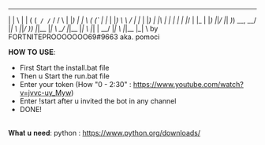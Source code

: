 ___   _   __   __    ___   ___   ___       __   ____  ___   _      ____  ___       _      _     _     ____  ___  
| | \ | | ( (` / /`  / / \ | |_) | | \     ( (` | |_  | |_) \ \  / | |_  | |_)     | |\ | | | | | |_/ | |_  | |_) 
|_|_/ |_| _)_) \_\_, \_\_/ |_| \ |_|_/     _)_) |_|__ |_| \  \_\/  |_|__ |_| \     |_| \| \_\_/ |_| \ |_|__ |_| \ 
by FORTNITEPROOOOOOO69#9663 aka. pomoci


𝐇𝐎𝐖 𝐓𝐎 𝐔𝐒𝐄:
  - First Start the install.bat file
  - Then u Start the run.bat file
  - Enter your token (How "0 - 2:30" : https://www.youtube.com/watch?v=jvvc-uy_Myw)
  - Enter !start after u invited the bot in any channel
  - DONE!
                                                                            
                                                                              
 
 𝐖𝐡𝐚𝐭 𝐮 𝐧𝐞𝐞𝐝:
 python : https://www.python.org/downloads/
 
 
 
 
 
